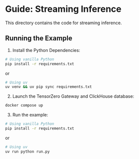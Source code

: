 # Guide: Streaming Inference

<!-- This directory contains the code for the **[Streaming Inference](https://www.tensorzero.com/docs/gateway/guides/streaming-inference)** guide. -->

This directory contains the code for streaming inference.

## Running the Example

1. Install the Python Dependencies:

```bash
# Using vanilla Python
pip install -r requirements.txt
```

or

```bash
# Using uv
uv venv && uv pip sync requirements.txt
```

2. Launch the TensorZero Gateway and ClickHouse database:

```bash
docker compose up
```

3. Run the example:

```bash
# Using vanilla Python
pip install -r requirements.txt
```

or

```bash
# Using uv
uv run python run.py
```
